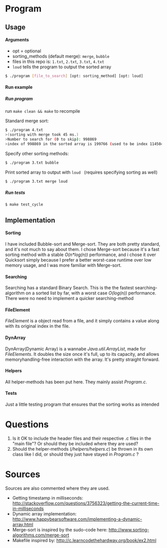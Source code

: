 # Program
## Usage
#### Arguments
- opt = optional
- sorting_methods (default merge): ```merge```, ```bubble```
- files in this repo is: ```1.txt```, ```2.txt```, ```3.txt```, ```4.txt```
- ```loud``` tells the program to output the sorted array
```sh
$ ./program [file_to_search] [opt: sorting_method] [opt: loud]
```
#### Run example
##### Run program

run ```make clean && make``` to recompile

Standard merge sort:
```sh
$ ./program 4.txt
>(sorting with merge took 45 ms.)
>Number to search for (0 to skip): 998869
>index of 998869 in the sorted array is 199766 (used to be index 114504)
```

Specify other sorting methods:
```sh
$ ./program 3.txt bubble
```
Print sorted array to output with ```loud ``` (requires specifying sorting as well)
```sh
$ ./program 3.txt merge loud
```

##### Run tests
```sh
$ make test_cycle
```


## Implementation
#### Sorting
I have included Bubble-sort and Merge-sort. They are both pretty standard, and it's not much to say about them. I chose Merge-sort because it's a fast sorting method with a stable *O(n\*log(n))* performance, and i chose it over Quicksort simply because I prefer a better worst-case runtime over low memory usage, and I was more familiar with Merge-sort.

#### Searching
Searching has a standard Binary Search. This is the the fastest searching-algorithm on a sorted list by far, with a worst case *O(log(n))* performance. There were no need to implement a quicker searching-method

#### FileElement
*FileElement* is a object read from a file, and it simply contains a value along with its original index in the file.

#### DynArray
DynArray(Dynamic Array) is a wannabe *Java.util.ArrayList*, made for *FileElements*. It doubles the size once it's full, up to its capacity, and allows memoryhandling-free interaction with the array. It's pretty straight forward.

#### Helpers
All helper-methods has been put here. They mainly assist *Program.c*.

#### Tests
Just a little testing program that ensures that the sorting works as intended

# Questions
1) Is it OK to include the header files and their respective .c files in the "main file"? Or should they be included 
where they are used?
2) Should the helper-methods (*/helpers/helpers.c*) be thrown in its own class like I did, or should they just have stayed in *Program.c* ? 

# Sources
Sources are also commented where they are used.

- Getting timestamp in milliseconds: http://stackoverflow.com/questions/3756323/getting-the-current-time-in-milliseconds
- Dynamic array implementation: http://www.happybearsoftware.com/implementing-a-dynamic-array.html
- Merge-sort is inspired by the sudo-code here: http://www.sorting-algorithms.com/merge-sort
- Makefile inspired by: http://c.learncodethehardway.org/book/ex2.html